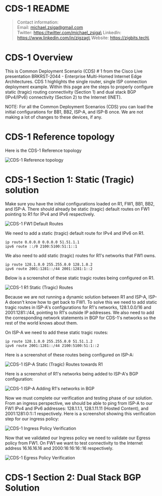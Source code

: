 # CDS-1 README

> Contact information:\
> Email:    michael.zsiga@gmail.com\
> Twitter:  https://twitter.com/michael_zsiga\
> LinkedIn: https://www.linkedin.com/in/zigzag\
> Website:  https://zigbits.tech\


# CDS-1 Overview
This is Common Deployment Scenario (CDS) # 1 from the Cisco Live presentation BRKRST-2044 - Enterprise Multi-Homed Internet Edge Architectures. CDS 1 highlights the single router, single ISP connection deployment example.  Within this page are the steps to properly configure static (tragic) routing connectivity (Section 1) and dual stack BGP (IPv4/IPv6) connectivity (Section 2) to the Internet (INET). 

NOTE: For all the Common Deployment Scenarios (CDS) you can load the initial configurations for BB1, BB2, ISP-A, and ISP-B once. We are not making a lot of changes to these devices, if any.

# CDS-1 Reference topology
Here is the CDS-1 Reference topology

![CDS-1 Reference topology](CDS-1_topology.jpg)

# CDS-1 Section 1: Static (Tragic) solution
Make sure you have the initial configurations loaded on R1, FW1, BB1, BB2, and ISP-A. There should already be static (tragic) default routes on FW1 pointing to R1 for IPv4 and IPv6 respectively.

![CDS-1 FW1 Default Routes](CDS-1_Section_1-01.png)


We need to add a static (tragic) default route for IPv4 and IPv6 on R1.

	ip route 0.0.0.0 0.0.0.0 51.51.1.1
	ipv6 route ::/0 2100:5100:51:1::1

We also need to add static (tragic) routes for R1's networks that FW1 owns.

	ip route 128.1.0.0 255.255.0.0 128.1.0.2
	ipv6 route 2001:1281::/44 2001:1281:1::2

Below is a screenshot of these static tragic routes being configured on R1.

![CDS-1 R1 Static (Tragic) Routes](CDS-1_Section_1-02.png)


Because we are not running a dynamic solution between R1 and ISP-A, ISP-A doesn't know how to get back to FW1. To solve this we need to add static tragic routes in ISP-A's configurations for R1's networks, 128.1.0.0/16 and 2001:1281::/44, pointing to R1's outside IP addresses.  We also need to add the corresponding network statements in BGP for CDS-1's networks so the rest of the world knows about them.

On ISP-A we need to add these static tragic routes:

	ip route 128.1.0.0 255.255.0.0 51.51.1.2
	ipv6 route 2001:1281::/44 2100:5100:51:1::2

Here is a screenshot of these routes being configured on ISP-A:

![CDS-1 ISP-A Static (Tragic) Routes towards R1](CDS-1_Section_1-03.png)

Here is a screenshot of R1's networks being added to ISP-A's BGP configuration:

![CDS-1 ISP-A Adding R1's networks in BGP](CDS-1_Section_1-05.png)


Now we must complete our verification and testing phase of our solution.  From an ingress perspective, we should be able to ping from ISP-A to our FW1 IPv4 and IPv6 addresses: 128.1.1.1, 128.1.11.11 (Hosted Content), and 2001:1281:0:1::1 respectively.  Here is a screenshot showing this verification step for our ingress policy:

![CDS-1 Ingress Policy Verification](CDS-1_Section_1-04.png)

Now that we validated our Ingress policy we need to validate our Egress policy from FW1. On FW1 we want to test connectivity to the Internet address 16.16.16.16 and 2000:16:16:16::16 respectively.

![CDS-1 Egress Policy Verification](CDS-1_Section_1-06.png)





# CDS-1 Section 2: Dual Stack BGP Solution

